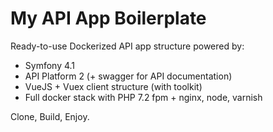 # My API App Boilerplate

Ready-to-use Dockerized API app structure powered by:

* Symfony 4.1
* API Platform 2 (+ swagger for API documentation)
* VueJS + Vuex client structure (with toolkit)
* Full docker stack with PHP 7.2 fpm + nginx, node, varnish

Clone, Build, Enjoy.
